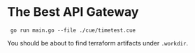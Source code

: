 # The Best API Gateway

```
 go run main.go --file ./cue/timetest.cue
```

You should be about to find terraform artifacts under `.workdir`.